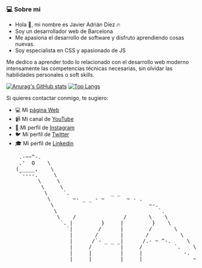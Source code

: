 ### 💻 Sobre mi
* Hola 👋, mi nombre es Javier Adrián Díez 🔥
* Soy un desarrollador web de Barcelona
* Me apasiona el desarrollo de software y disfruto aprendiendo cosas nuevas.
* Soy especialista en CSS y apasionado de JS





Me dedico a aprender todo lo relacionado con el desarrollo web moderno intensamente las competencias técnicas necesarias, sin olvidar las habilidades personales o soft skills.

[![Anurag's GitHub stats](https://github-readme-stats.vercel.app/api?username=xavi-coder&show_icons=true&theme=radical)](https://github.com/anuraghazra/github-readme-stats)
[![Top Langs](https://github-readme-stats.vercel.app/api/top-langs/?username=xavi-coder&layout=compact&theme=algolia)](https://github.com/anuraghazra/github-readme-stats)

Si quieres contactar conmigo, te sugiero:
- 💻 Mi [página Web]()
- 📹 Mi canal de [YouTube]()
- 🌄 Mi perfil de [Instagram]()
- 🐦 Mi perfil de [Twitter]()
- 🎓 Mi perfil de [Linkedin](https://www.linkedin.com/in/javier-adri%C3%A1n-d%C3%ADez-34362b130/)


<pre>
    .-~~^-.
    .'  O    \
   (_____,    \
    `----.     \
          \     \
           \     \
            \     `.             _ _
             \       ~- _ _ - ~       ~ - .
              \                              ~-.
               \                                `.
                \    /               /       \    \
                 `. |         }     |         }    \
                   `|        /      |        /       \
                    |       /       |       /          \
                    |      /`- _ _ _|      /.- ~ ^-.     \
                    |     /         |     /          `.    \
                    |     |         |     |             -.   ` . _ _ _ _ _ _
                    |_____|         |_____|                ~ . _ _ _ _ _ _ _
</pre>
